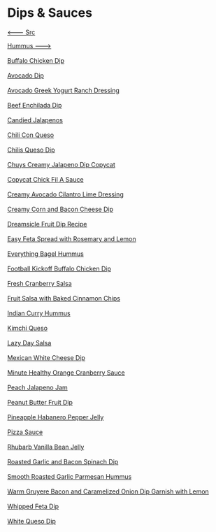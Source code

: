 # Dips & Sauces

[<--- Src](../src.md)

[Hummus --->](./Hummus/hummus.md)<br><br>
[Buffalo Chicken Dip](./Buffalo-Chicken-Dip.md)<br><br>
[Avocado Dip](./avocado-dip.md)<br><br>
[Avocado Greek Yogurt Ranch Dressing](./avocado-greek-yogurt-ranch-dressing.md)<br><br>
[Beef Enchilada Dip](./beef-enchilada-dip.md)<br><br>
[Candied Jalapenos](./candied-jalapenos.md)<br><br>
[Chili Con Queso](./chili-con-queso.md)<br><br>
[Chilis Queso Dip](./chilis-queso-dip.md)<br><br>
[Chuys Creamy Jalapeno Dip Copycat](./chuys-creamy-jalapeno-dip-copycat.md)<br><br>
[Copycat Chick Fil A Sauce](./copycat-chick-fil-a-sauce.md)<br><br>
[Creamy Avocado Cilantro Lime Dressing](./creamy-avocado-cilantro-lime-dressing.md)<br><br>
[Creamy Corn and Bacon Cheese Dip](./creamy-corn-and-bacon-cheese-dip.md)<br><br>
[Dreamsicle Fruit Dip Recipe](./dreamsicle-fruit-dip-recipe.md)<br><br>
[Easy Feta Spread with Rosemary and Lemon](./easy-feta-spread-with-rosemary-and-lemon.md)<br><br>
[Everything Bagel Hummus](./everything-bagel-hummus.md)<br><br>
[Football Kickoff Buffalo Chicken Dip](./football-kickoff-buffalo-chicken-dip.md)<br><br>
[Fresh Cranberry Salsa](./fresh-cranberry-salsa.md)<br><br>
[Fruit Salsa with Baked Cinnamon Chips](./fruit-salsa-with-baked-cinnamon-chips.md)<br><br>
[Indian Curry Hummus](./indian-curry-hummus.md)<br><br>
[Kimchi Queso](./kimchi-queso.md)<br><br>
[Lazy Day Salsa](./lazy-day-salsa.md)<br><br>
[Mexican White Cheese Dip](./mexican-white-cheese-dip.md)<br><br>
[Minute Healthy Orange Cranberry Sauce](./minute-healthy-orange-cranberry-sauce.md)<br><br>
[Peach Jalapeno Jam](./peach-jalapeno-jam.md)<br><br>
[Peanut Butter Fruit Dip](./peanut-butter-fruit-dip.md)<br><br>
[Pineapple Habanero Pepper Jelly](./pineapple-habanero-pepper-jelly.md)<br><br>
[Pizza Sauce](./pizza-sauce.md)<br><br>
[Rhubarb Vanilla Bean Jelly](./rhubarb-vanilla-bean-jelly.md)<br><br>
[Roasted Garlic and Bacon Spinach Dip](./roasted-garlic-and-bacon-spinach-dip.md)<br><br>
[Smooth Roasted Garlic Parmesan Hummus](./smooth-roasted-garlic-parmesan-hummus.md)<br><br>
[Warm Gruyere Bacon and Caramelized Onion Dip  Garnish with Lemon](./warm-gruyere-bacon-and-caramelized-onion-dip--garnish-with-lemon.md)<br><br>
[Whipped Feta Dip](./whipped-feta-dip.md)<br><br>
[White Queso Dip](./white-queso-dip.md)<br><br>
